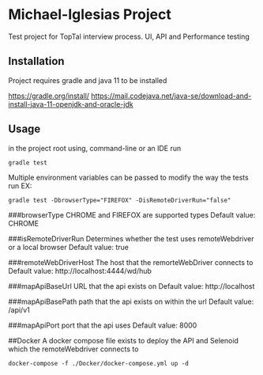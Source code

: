 # Michael-Iglesias Project

Test project for TopTal interview process. UI, API and Performance testing

## Installation

Project requires gradle and java 11 to be installed

https://gradle.org/install/
https://mail.codejava.net/java-se/download-and-install-java-11-openjdk-and-oracle-jdk

## Usage

in the project root using, command-line or an IDE run

```
gradle test
```

Multiple environment variables can be passed to modify the way the tests run EX:

```
gradle test -DbrowserType="FIREFOX" -DisRemoteDriverRun="false"
```

###browserType
CHROME and FIREFOX are supported types
Default value: CHROME

###isRemoteDriverRun 
Determines whether the test uses remoteWebdriver or a local browser
Default value: true

###remoteWebDriverHost 
The host that the remorteWebDriver connects to
Default value: http://localhost:4444/wd/hub

###mapApiBaseUrl 
URL that the api exists on
Default value: http://localhost

###mapApiBasePath
path that the api exists on within the url
Default value: /api/v1

###mapApiPort
port that the api uses
Default value: 8000

##Docker
A docker compose file exists to deploy the API and Selenoid which the remoteWebdriver connects to

```
docker-compose -f ./Docker/docker-compose.yml up -d 
```